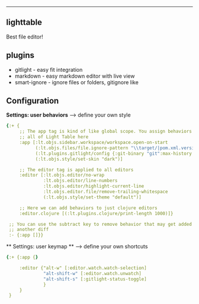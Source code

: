 
---

## lighttable

Best file editor!

## plugins

+ gitlight - easy fit integration
+ markdown - easy markdown editor with live view
+ smart-ignore - ignore files or folders, gitignore like

## Configuration

**Settings: user behaviors** --> define your own style

```yml
{:+ {
     ;; The app tag is kind of like global scope. You assign behaviors that affect
     ;; all of Light Table here
     :app [:lt.objs.sidebar.workspace/workspace.open-on-start
           (:lt.objs.files/file.ignore-pattern "\\target/|pom.xml.versionsBackup|\\.git/|\\.swp")
           (:lt.plugins.gitlight/config {:git-binary "git":max-history 64})
           (:lt.objs.style/set-skin "dark")]

     ;; The editor tag is applied to all editors
     :editor [:lt.objs.editor/no-wrap
              :lt.objs.editor/line-numbers
              :lt.objs.editor/highlight-current-line
              :lt.objs.editor.file/remove-trailing-whitespace
              (:lt.objs.style/set-theme "default")]

     ;; Here we can add behaviors to just clojure editors
     :editor.clojure [(:lt.plugins.clojure/print-length 1000)]}

 ;; You can use the subtract key to remove behavior that may get added by
 ;; another diff
 :- {:app []}}

```

** Settings: user keymap ** --> define your own shortcuts

```yml
{:+ {:app {}

     :editor {"alt-w" [:editor.watch.watch-selection]
              "alt-shift-w" [:editor.watch.unwatch]
              "alt-shift-s" [:gitlight-status-toggle]
              }
     }
 }

```
